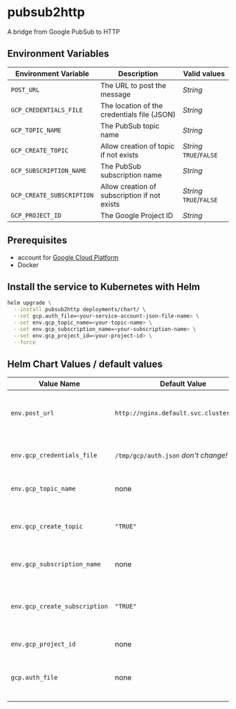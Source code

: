 # pubsub2http

A bridge from Google PubSub to HTTP

## Environment Variables

Environment Variable     |Description                                 |Valid values
-------------------------|--------------------------------------------|-----------------------
`POST_URL`               |The URL to post the message                 |*String*
`GCP_CREDENTIALS_FILE`   |The location of the credentials file (JSON) |*String*
`GCP_TOPIC_NAME`         |The PubSub topic name                       |*String*
`GCP_CREATE_TOPIC`       |Allow creation of topic if not exists       |*String* `TRUE`/`FALSE`
`GCP_SUBSCRIPTION_NAME`  |The PubSub subscription name                |*String*
`GCP_CREATE_SUBSCRIPTION`|Allow creation of subscription if not exists|*String* `TRUE`/`FALSE`
`GCP_PROJECT_ID`         |The Google Project ID                       |*String*

## Prerequisites

* account for [Google Cloud Platform](https://cloud.google.com/)
* Docker

## Install the service to Kubernetes with Helm

```bash
helm upgrade \
  --install pubsub2http deployments/chart/ \
  --set gcp.auth_file=<your-service-account-json-file-name> \
  --set env.gcp_topic_name=<your-topic-name> \
  --set env.gcp_subscription_name=<your-subscription-name> \
  --set env.gcp_project_id=<your-project-id> \
  --force
```

## Helm Chart Values / default values

Value Name                   |Default Value                           |Description
-----------------------------|----------------------------------------|------------------------------------------------------------
`env.post_url`               |`http://nginx.default.svc.cluster.local`|HTTP Target to post the GCP Message
`env.gcp_credentials_file`   |`/tmp/gcp/auth.json` *don't change!*    |The location of the Auth file in the pod
`env.gcp_topic_name`         |none                                    |Your PubSub Topic Name
`env.gcp_create_topic`       |`"TRUE"`                                |If set to "TRUE", Topic will be created if not exists
`env.gcp_subscription_name`  |none                                    |Your Subscription Name
`env.gcp_create_subscription`|`"TRUE"`                                |If set to "TRUE", Subscription will be created if not exists
`env.gcp_project_id`         |none                                    |Your GCP Project ID
`gcp.auth_file`              |none                                    |The local name of your Auth file when installing
